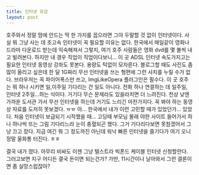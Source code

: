 ```yaml
---
title: 인터넷 유감
layout: post
---
```

호주와서 정말 맘에 안드는 딱 한 가지를 꼽으라면 그야 두말할 것 없이 인터넷이다. 사실 뭐 그냥 사는 데 초고속 인터넷이 꼭 필요할 이유는 없다. 한국에서 매일같이 영화나 드라마 다운로드 받는데 익숙해져서 그렇지, 여기 호주 사람들은 영화 dvd를 몇 불씩 내고 빌려본다. 하지만 내 경우 직업이 직업이다보니&#8230; 이 곳 ADSL 인터넷 속도가지고는 필요한 인터넷 동영상 강좌도 못본다. 용량도 턱없이 모자른다. 블로그할 때도 사진도 좀 많이 올리고 싶은데 한 달 1G짜리 무선 인터넷을 쓰는 형편에 그런 사치를 누릴 수가 없다. 브라우저는 꼭 파이어폭스만 쓰고, ImgLikeOpera 플러그인은 필수다. 이 곳 호주는 뭐 하나 시키면 일,이주일 기다리는 건 일도 아니다. 전화 하나 연결하는 데 일주일, 인터넷 2주일&#8230;하는 식이다. 거기다 무슨 문제라도 있을라치면 더 느려진다. 천상 낮엔 가까운 도서관 가서 무선 인터넷을 하는데 거기도 느리긴 마찬가지다. 꼭 봐야 하는 동영상 자료를 도저히 못보겠다. ㅠㅠ 아&#8230; 한국에서 내가 이런 고민할 때가 있었던가&#8230; 있었다. 처음 인터넷이 보급되기 시작했을 때&#8230; 고딩때 부모님 몰래 야한 사이트 들어가서 하나 하나씩 뜨는 그림 기다리느라 눈이 충혈되곤 했다. 그거 기다리다보면 못참겠어서 그냥 끄고 잤다. 지금 여긴 뭐 그 정도까진 아닌데 워낙 빠른 인터넷을 즐기다가 여기 오니 정말 울화통 터진다. ㅎㅎ 

결국 내가 졌다. 아무리 비싸도 이젠 그냥 텔스트라 빅폰드 케이블 인터넷 신청할란다. 그러고보면 지구 어디든 결국 돈이면 되는건가? 가만, 11시간이나 날아와서 그런 결론이면 좀 실망스럽잖아?